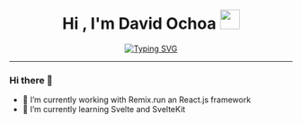 <h1 align="center">
  <b>Hi , I'm David Ochoa </b><img src="https://media.giphy.com/media/hvRJCLFzcasrR4ia7z/giphy.gif" width="35">
</h1>

<p align="center">
  <a href="https://git.io/typing-svg"><img src="https://readme-typing-svg.herokuapp.com?font=Fira+Code&weight=600&pause=1000&color=33DDB3&background=1E293B&center=true&vCenter=true&width=600&height=100&lines=Freelancer;Junior+Full-Stack+Web+Developer;Web+Designer;Crypto+Enthusiast;Father;Cat+Lover" alt="Typing SVG" /></a>
</p>

-----

### Hi there 👋
- 🔭 I’m currently working with Remix.run an React.js framework
- 🌱 I’m currently learning Svelte and SvelteKit

<!--
**davideochoaa/davideochoaa** is a ✨ _special_ ✨ repository because its `README.md` (this file) appears on your GitHub profile.

Here are some ideas to get you started:

- 🔭 I’m currently working on ...
- 🌱 I’m currently learning ...
- 👯 I’m looking to collaborate on ...
- 🤔 I’m looking for help with ...
- 💬 Ask me about ...
- 📫 How to reach me: ...
- 😄 Pronouns: ...
- ⚡ Fun fact: ...
-->
